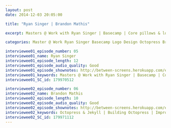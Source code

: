 ```yaml
---
layout: post
date: 2014-12-03 20:05:00

title: "Ryan Singer | Brandon Mathis"

excerpt: Masters @ Work with Ryan Singer | Basecamp | Core pillows & logo | Importance of design | Hardest design problems || Octopress & Jekyll | Building Octopress | Improvements for blogs | Prototyping? 

categories: Master @ Work Ryan Singer Basecamp Logo Design Octopress Brandon Mathis Jekyll Blogs Prototyping

interviewee01_episode_number: 05
interviewee01_name: Ryan Singer
interviewee01_episode_length: 12
interviewee01_episode_audio_quality: Good
interviewee01_episode_shownotes: http://between-screens.herokuapp.com/episodes/5
interviewee01_keywords: Masters @ Work with Ryan Singer | Basecamp | Core pillows & logo | Importance of design | Hardest design problems
interviewee01_SC_id: 179970512

interviewee02_episode_number: 06
interviewee02_name: Brandon Mathis
interviewee02_episode_length: 10
interviewee02_episode_audio_quality: Good 
interviewee02_episode_shownotes: http://between-screens.herokuapp.com/episodes/6
interviewee02_keywords: Octopress & Jekyll | Building Octopress | Improvements for blogs | Prototyping? 
interviewee02_SC_id: 179971112 
---
```

